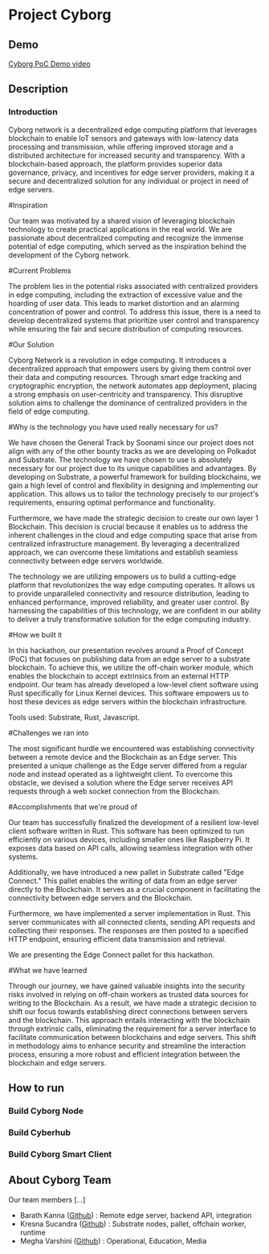 # Project Cyborg

## Demo

<!--- TODO: update --->
[Cyborg PoC Demo video](https://youtu.be/sSNg0Q_DJyk)

## Description

### Introduction



Cyborg network is a decentralized edge computing platform that leverages blockchain to enable IoT sensors and gateways with low-latency data processing and transmission, while offering improved storage and a distributed architecture for increased security and transparency. With a blockchain-based approach, the platform provides superior data governance, privacy, and incentives for edge server providers, making it a secure and decentralized solution for any individual or project in need of edge servers.



#Inspiration



Our team was motivated by a shared vision of leveraging blockchain technology to create practical applications in the real world. We are passionate about decentralized computing and recognize the immense potential of edge computing, which served as the inspiration behind the development of the Cyborg network.



#Current Problems



The problem lies in the potential risks associated with centralized providers in edge computing, including the extraction of excessive value and the hoarding of user data. This leads to market distortion and an alarming concentration of power and control. To address this issue, there is a need to develop decentralized systems that prioritize user control and transparency while ensuring the fair and secure distribution of computing resources.



#Our Solution

Cyborg Network is a revolution in edge computing. It introduces a decentralized approach that empowers users by giving them control over their data and computing resources. Through smart edge tracking and cryptographic encryption, the network automates app deployment, placing a strong emphasis on user-centricity and transparency. This disruptive solution aims to challenge the dominance of centralized providers in the field of edge computing.



#Why is the technology you have used really necessary for us?



We have chosen the General Track by Soonami since our project does not align with any of the other bounty tracks as we are developing on Polkadot and Substrate. The technology we have chosen to use is absolutely necessary for our project due to its unique capabilities and advantages. By developing on Substrate, a powerful framework for building blockchains, we gain a high level of control and flexibility in designing and implementing our application. This allows us to tailor the technology precisely to our project's requirements, ensuring optimal performance and functionality.

Furthermore, we have made the strategic decision to create our own layer 1 Blockchain. This decision is crucial because it enables us to address the inherent challenges in the cloud and edge computing space that arise from centralized infrastructure management. By leveraging a decentralized approach, we can overcome these limitations and establish seamless connectivity between edge servers worldwide.



The technology we are utilizing empowers us to build a cutting-edge platform that revolutionizes the way edge computing operates. It allows us to provide unparalleled connectivity and resource distribution, leading to enhanced performance, improved reliability, and greater user control. By harnessing the capabilities of this technology, we are confident in our ability to deliver a truly transformative solution for the edge computing industry.



#How we built it



In this hackathon, our presentation revolves around a Proof of Concept (PoC) that focuses on publishing data from an edge server to a substrate blockchain. To achieve this, we utilize the off-chain worker module, which enables the blockchain to accept extrinsics from an external HTTP endpoint. Our team has already developed a low-level client software using Rust specifically for Linux Kernel devices. This software empowers us to host these devices as edge servers within the blockchain infrastructure.



Tools used: Substrate, Rust, Javascript.



#Challenges we ran into



The most significant hurdle we encountered was establishing connectivity between a remote device and the Blockchain as an Edge server. This presented a unique challenge as the Edge server differed from a regular node and instead operated as a lightweight client. To overcome this obstacle, we devised a solution where the Edge server receives API requests through a web socket connection from the Blockchain.



#Accomplishments that we're proud of



Our team has successfully finalized the development of a resilient low-level client software written in Rust. This software has been optimized to run efficiently on various devices, including smaller ones like Raspberry Pi. It exposes data based on API calls, allowing seamless integration with other systems.

Additionally, we have introduced a new pallet in Substrate called "Edge Connect." This pallet enables the writing of data from an edge server directly to the Blockchain. It serves as a crucial component in facilitating the connectivity between edge servers and the Blockchain.

Furthermore, we have implemented a server implementation in Rust. This server communicates with all connected clients, sending API requests and collecting their responses. The responses are then posted to a specified HTTP endpoint, ensuring efficient data transmission and retrieval.



We are presenting the Edge Connect pallet for this hackathon.



#What we have learned



Through our journey, we have gained valuable insights into the security risks involved in relying on off-chain workers as trusted data sources for writing to the Blockchain. As a result, we have made a strategic decision to shift our focus towards establishing direct connections between servers and the blockchain. This approach entails interacting with the blockchain through extrinsic calls, eliminating the requirement for a server interface to facilitate communication between blockchains and edge servers. This shift in methodology aims to enhance security and streamline the interaction process, ensuring a more robust and efficient integration between the blockchain and edge servers.

## How to run

### Build Cyborg Node

### Build Cyberhub

### Build Cyborg Smart Client

<!--- TODO: update --->

## About Cyborg Team

Our team members [...]

* Barath Kanna ([Github](https://github.com/)) : Remote edge server, backend API, integration
* Kresna Sucandra ([Github](https://github.com/SHA888)) : Substrate nodes, pallet, offchain worker, runtime
* Megha Varshini ([Github](https://github.com/)) : Operational, Education, Media
